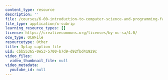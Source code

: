 ```yaml
---
content_type: resource
description: ''
file: /courses/6-00-introduction-to-computer-science-and-programming-fall-2008/cbb553650e535700b7d9d92fbd41929c_ENrAsRoR97I.vtt
file_type: application/x-subrip
learning_resource_types: []
license: https://creativecommons.org/licenses/by-nc-sa/4.0/
ocw_type: OCWFile
resourcetype: Other
title: 3play caption file
uid: cbb55365-0e53-5700-b7d9-d92fbd41929c
video_files:
  video_thumbnail_file: null
video_metadata:
  youtube_id: null
---
```

